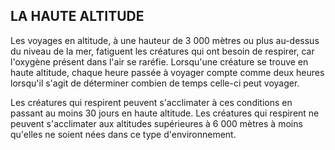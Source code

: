 ## LA HAUTE ALTITUDE


Les voyages en altitude, à une hauteur de 3 000 mètres ou plus
au-dessus du niveau de la mer, fatiguent les créatures qui ont
besoin de respirer, car l'oxygène présent dans l'air se raréfie.
Lorsqu'une créature se trouve en haute altitude, chaque heure
passée à voyager compte comme deux heures lorsqu'il s'agit
de déterminer combien de temps celle-ci peut voyager.

Les créatures qui respirent peuvent s'acclimater à ces
conditions en passant au moins 30 jours en haute altitude.
Les créatures qui respirent ne peuvent s'acclimater aux
altitudes supérieures à 6 000 mètres à moins qu'elles ne
soient nées dans ce type d'environnement.
